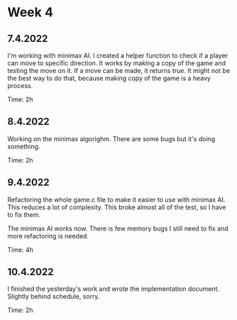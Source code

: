# Week 4
## 7.4.2022
I'm working with minimax AI. I created a helper function to check if a player
can move to specific direction. It works by making a copy of the game and
testing the move on it. If a move can be made, it returns true. It might not be
the best way to do that, because making copy of the game is a heavy process.

Time: 2h

## 8.4.2022
Working on the minimax algorighm. There are some bugs but it's doing something.

Time: 2h

## 9.4.2022
Refactoring the whole game.c file to make it easier to use with minimax AI.
This reduces a lot of complexity. This broke almost all of the test, so I have
to fix them.

The minimax AI works now. There is few memory bugs I still need to fix and more
refactoring is needed.

Time: 4h

## 10.4.2022
I finished the yesterday's work and wrote the implementation document.
Slightly behind schedule, sorry.

Time: 2h
